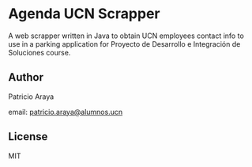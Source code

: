 # Agenda UCN Scrapper

A web scrapper written in Java to obtain UCN employees contact info to use in a parking application for Proyecto de Desarrollo e Integración de Soluciones course.

## Author

Patricio Araya

email: patricio.araya@alumnos.ucn

## License
MIT
